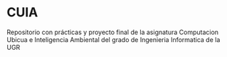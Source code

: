 # CUIA
Repositorio con prácticas y proyecto final de la asignatura Computacion Ubicua e Inteligencia Ambiental del grado de Ingenieria Informatica de la UGR
